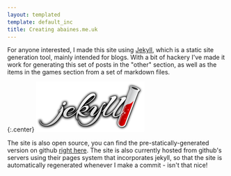 ```yaml
---
layout: templated
template: default_inc
title: Creating abaines.me.uk
---
```


For anyone interested, I made this site using [Jekyll](http://jekyllrb.com/),
which is a static site generation tool, mainly intended for blogs. With a bit of
hackery I've made it work for generating this set of posts in the "other" section,
as well as the items in the games section from a set of markdown files.

{:.center}
![Jekyll Logo](/img/jekyll.png)

The site is also open source, you can find the pre-statically-generated version
on github [right here](https://github.com/baines/baines.github.com). The site is
also currently hosted from github's servers using their pages system that
incorporates jekyll, so that the site is automatically regenerated whenever
I make a commit - isn't that nice!

